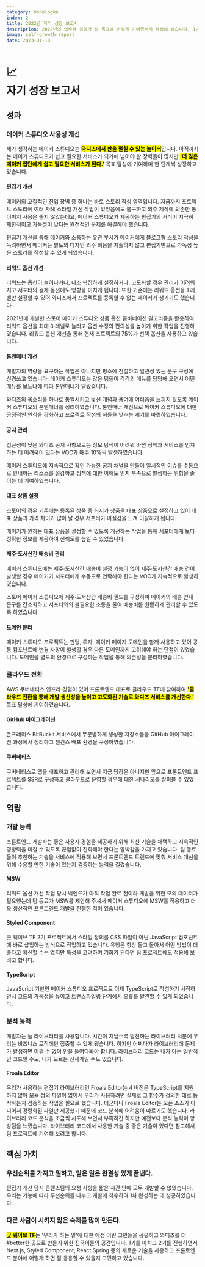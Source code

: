 ```yaml
---
category: monologue
index: 2
title: 2022년 자기 성장 보고서
description: 2022년의 업무적 성과가 팀 목표에 어떻게 기여했는지 작성해 봤습니다. 1년이 지났지만 역시나 뒤로 갈수록 내용이 부실합니다.
image: self-growth-report
date: 2023-01-10
---
```


# 📈<br />자기 성장 보고서

## 성과

### 메이커 스튜디오 사용성 개선

제가 생각하는 메이커 스튜디오는 <mark>**와디즈에서 판을 펼칠 수 있는 놀이터**</mark>입니다. 아직까지는 메이커 스튜디오가 쉽고 필요한 서비스가 되기에 넘어야 할 장벽들이 많지만 <mark>**'더 많은 메이커 집단에게 쉽고 필요한 서비스가 된다.'**</mark> 목표 달성에 기여하며 한 단계씩 성장하고 있습니다.

#### 편집기 개선

메이커의 고질적인 진입 장벽 중 하나는 바로 스토리 작성 영역입니다. 지금까지 프로젝트 스토리에 여러 차례 스타일 개선 작업이 있었음에도 불구하고 외주 제작에 의존한 통 이미지 사용은 줄지 않았는데요, 메이커 스튜디오가 제공하는 편집기의 서식이 지극히 제한적이고 가독성이 낮다는 원천적인 문제를 해결해야 했습니다.

편집기 개선을 통해 메이커와 소통하는 유관 부서가 메이커에게 블로그형 스토리 작성을 독려하면서 메이커는 별도의 디자인 외주 비용을 지출하지 않고 편집기만으로 가독성 높은 스토리를 작성할 수 있게 되었습니다.

#### 리워드 옵션 개선

리워드는 옵션이 늘어나거나, 다소 복잡하게 설정하거나, 고도화할 경우 관리가 어려워지고 서포터의 결제 동선에도 영향을 미치게 됩니다. 또한 기존에는 리워드 옵션을 1 레벨만 설정할 수 있어 와디즈에서 프로젝트를 등록할 수 없는 메이커가 생기기도 했습니다.

2021년에 개발한 스토어 메이커 스튜디오 상품 옵션 콤비네이션 알고리즘을 활용하여 리워드 옵션을 최대 3 레벨로 늘리고 옵션 수정의 편의성을 높이기 위한 작업을 진행하였습니다. 리워드 옵션 개선을 통해 현재 프로젝트의 75%가 선택 옵션을 사용하고 있습니다.

#### 톤앤매너 개선

개발자의 역량을 요구하는 작업은 아니지만 평소에 친절하고 일관성 있는 문구 구성에 신경쓰고 있습니다. 메이커 스튜디오는 많은 팀들이 각각의 메뉴를 담당해 오면서 어떤 메뉴를 보느냐에 따라 톤앤매너가 달랐습니다.

와디즈의 목소리를 하나로 통일시키고 낯선 개념과 용어에 어려움을 느끼지 않도록 메이커 스튜디오의 톤앤매너를 정리하였습니다. 톤앤매너 개선으로 메이커 스튜디오에 대한 긍정적인 인식을 강화하고 프로젝트 작성의 허들을 낮추는 계기를 마련하였습니다.

#### 공지 관리

접근성이 낮은 와디즈 공지 사항으로는 정보 탐색이 어려워 바뀐 정책과 서비스를 인지하는 데 어려움이 있다는 VOC가 매주 10%씩 발생하였습니다.

메이커 스튜디오에 지속적으로 확인 가능한 공지 채널을 만들어 일시적인 이슈를 수동으로 안내하는 리소스를 절감하고 정책에 대한 이해도 인지 부족으로 발생하는 위험을 줄이는 데 기여하였습니다.

#### 대표 상품 설정

스토어의 경우 기존에는 등록된 상품 중 최저가 상품을 대표 상품으로 설정하고 있어 대표 상품과 가격 차이가 많이 날 경우 서포터가 이질감을 느껴 이탈하게 됩니다.

메이커가 원하는 대표 상품을 설정할 수 있도록 개선하는 작업을 통해 서포터에게 보다 정확한 정보를 제공하여 신뢰도를 높일 수 있었습니다.

#### 제주∙도서산간 배송비 관리

메이커 스튜디오에는 제주∙도서산간 배송비 설정 기능이 없어 제주∙도서산간 배송 건이 발생할 경우 메이커가 서포터에게 수동으로 연락해야 한다는 VOC가 지속적으로 발생하였습니다.

스토어 메이커 스튜디오에 제주∙도서산간 배송비 필드를 구성하여 메이커의 배송 안내 문구를 간소화하고 서포터와의 불필요한 소통을 줄여 배송비를 원활하게 관리할 수 있도록 하였습니다.

#### 도메인 분리

메이커 스튜디오 프로젝트는 펀딩, 투자, 메이커 페이지 도메인을 함께 사용하고 있어 공통 컴포넌트에 변경 사항이 발생할 경우 다른 도메인까지 고려해야 하는 단점이 있었습니다. 도메인을 별도의 환경으로 구성하는 작업을 통해 의존성을 분리하였습니다.

### 클라우드 전환

AWS 쿠버네티스 인프라 경험이 있어 프론트엔드 대표로 클라우드 TF에 참여하여 <mark>**'클라우드 전환을 통해 개발 생산성을 높이고 고도화된 기술로 와디즈 서비스를 개선한다.'**</mark> 목표 달성에 기여하였습니다.

#### GitHub 마이그레이션

온프레미스 BitBuckit 서비스에서 무분별하게 생성한 저장소들을 GitHub 마이그레이션 과정에서 정리하고 젠킨스 배포 환경을 구성하였습니다.

#### 쿠버네티스

쿠버네티스로 앱을 배포하고 관리해 보면서 지금 당장은 아니지만 앞으로 프론트엔드 프로젝트를 SSR로 구성하고 클라우드로 운영할 경우에 대한 시나리오를 살펴볼 수 있었습니다.

## 역량

### 개발 능력

프론트엔드 개발자는 좋은 사용자 경험을 제공하기 위해 최신 기술을 채택하고 지속적인 영향력을 미칠 수 있도록 끊임없이 진화해야 한다는 압박감을 가지고 있습니다. 팀 동료들이 추천하는 기술을 서비스에 적용해 보면서 프론트엔드 트렌드에 맞춰 서비스 개선을 위해 수용할 만한 기술이 있는지 검증하는 능력을 길렀습니다.

#### MSW

리워드 옵션 개선 작업 당시 백엔드가 아직 작업 완료 전이라 개발을 위한 모의 데이터가 필요했는데 팀 동료가 MSW를 제안해 주셔서 메이커 스튜디오에 MSW를 적용하고 더욱 생산적인 프론트엔드 개발을 진행한 적이 있습니다.

#### Styled Component

굿 웨이브 TF 2기 프로젝트에서 스타일 정의를 CSS 파일이 아닌 JavaScript 컴포넌트에 바로 삽입하는 방식으로 작업하고 있습니다. 유행은 항상 돌고 돌아서 어떤 방법이 더 좋다고 확신할 수는 없지만 특성을 고려하여 기회가 된다면 팀 프로젝트에도 적용해 보려고 합니다.

#### TypeScript

JavaScript 기반인 메이커 스튜디오 프로젝트도 이제 TypeScript로 작성하기 시작하면서 코드의 가독성을 높이고 트랜스파일링 단계에서 오류를 발견할 수 있게 되었습니다.

### 분석 능력

개발자는 늘 라이브러리를 사용합니다. 시간이 지날수록 발전하는 라이브러리 덕분에 우리는 비즈니스 로직에만 집중할 수 있게 됐습니다. 하지만 어쩌다가 라이브러리에 문제가 발생하면 어쩔 수 없이 안을 들여다봐야 합니다. 라이브러리 코드는 내가 아는 일반적인 코드일 수도, 내가 모르는 신세계일 수도 있습니다.

#### Froala Editor

우리가 사용하는 편집기 라이브러리인 Froala Editor는 4 버전은 TypeScript를 지원하지 않아 모듈 정의 파일이 없어서 우리가 사용하려면 실제로 그 함수가 정의한 대로 동작하는지 검증하는 작업을 필요로 했습니다. 더군다나 Froala Editor는 오픈 소스가 아니어서 경량화된 파일만 제공했기 때문에 코드 분석에 어려움이 따르기도 했습니다. 라이브러리 코드 분석을 조금씩 시도해 보면서 부족하긴 하지만 예전보다 분석 능력이 향상됨을 느꼈습니다. 라이브러리 코드에서 사용한 기술 중 좋은 기술이 있다면 참고해서 팀 프로젝트에 기여해 보려고 합니다.

## 핵심 가치

### 우선순위를 가지고 일하고, 맡은 일은 완결성 있게 끝낸다.

편집기 개선 당시 콘텐츠팀의 요청 사항을 짧은 시간 안에 모두 개발할 수 없었습니다. 우리는 기능에 따라 우선순위를 나누고 개발에 착수하여 1차 완성하는 데 성공하였습니다.

### 다른 사람이 시키지 않은 숙제를 많이 만든다.

<mark>**굿 웨이브 TF**</mark>는 '우리가 하는 일'에 대한 애정 어린 고민들을 공유하고 와디즈를 더 #better한 곳으로 만들기 위한 진국이들의 공간입니다. 1기를 마치고 2기를 진행하면서 Next.js, Styled Component, React Spring 등의 새로운 기술을 사용하고 프론트엔드 분야에 어떻게 하면 잘 응용할 수 있을지 고민하고 있습니다.
